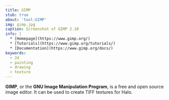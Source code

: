 ```yaml
---
title: GIMP
stub: true
about: 'tool:GIMP'
img: gimp.jpg
caption: Screenshot of GIMP 2.10
info: |
  * [Homepage](https://www.gimp.org/)
  * [Tutorials](https://www.gimp.org/tutorials/)
  * [Documentation](https://www.gimp.org/docs/)
keywords:
  - 2d
  - painting
  - drawing
  - texture
---
```

**GIMP**, or the **GNU Image Manipulation Program**, is a free and open source image editor. It can be used to create TIFF textures for Halo.
